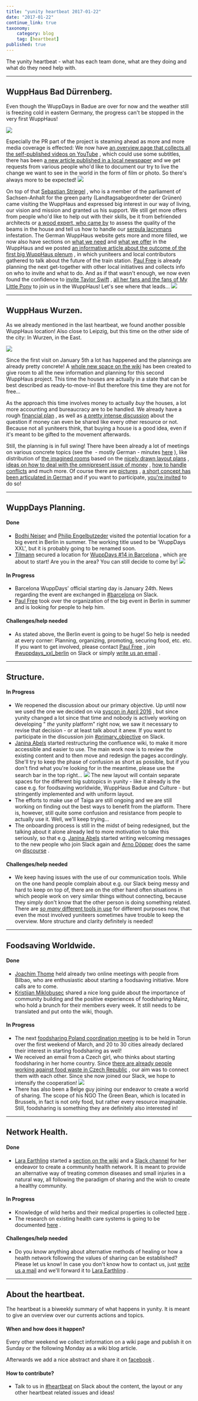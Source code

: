 ```yaml
---
title: "yunity heartbeat 2017-01-22"
date: "2017-01-22"
continue_link: true
taxonomy:
    category: blog
    tag: [heartbeat]
published: true
---
```


The yunity heartbeat - what has each team done, what are they doing and what do they need help with.

* * *

## WuppHaus Bad Dürrenberg.

Even though the WuppDays in Badue are over for now and the weather still is freezing cold in eastern Germany, the progress can't be stopped in the very first WuppHaus!

![](2017-01-22/sebastianstriegel.JPG)

Especially the PR part of the project is steaming ahead as more and more media coverage is effected: We now have [an overview page that collects all the self-published videos on YouTube](https://yunity.atlassian.net/wiki/display/YUN/WuppHaus+Badue+Youtube+Subs) , which could use some subtitles, there has been [a new article published in a local newspaper](http://www.mz-web.de/saalekreis/bahnhof-in-bad-duerrenberg-initiative-arbeitet-weiter-am-traum-vom-wupp-haus-25575078) and we get requests from various people who'd like to document our try to live the change we want to see in the world in the form of film or photo. So there's always more to be expected! ![](/user/themes/twentyfifteen/images/emoticons/wink.png)

On top of that [Sebastian Striegel](http://sebastian-striegel.de/) , who is a member of the parliament of Sachsen-Anhalt for the green party (Landtagsabgeordneter der Grünen) came visiting the WuppHaus and expressed big interest in our way of living, our vision and mission and granted us his support. We still get more offers from people who'd like to help out with their skills, be it from befriended architects or [a wood expert, who came by](https://yunity.atlassian.net/wiki/pages/viewpage.action?pageId=88490388) to assess the quality of the beams in the house and tell us how to handle our [serpula lacrymans](https://en.wikipedia.org/wiki/Serpula_lacrymans) infestation. The German WuppHaus website gets more and more filled, we now also have sections on [what we need](https://wupphaus.yunity.org/was-das-wupphaus-braucht/) and [what we offer](https://wupphaus.yunity.org/was-das-wupphaus-bietet/) in the WuppHaus and we posted [an informative article about the outcome of the first big WuppHaus plenum](https://wupphaus.yunity.org/2017/01/18/wies-weiter-nach-dem-plenum-1/) , in which yuniteers and local contributors gathered to talk about the future of the train station. [Paul Free](https://yunity.atlassian.net/wiki/display/~Paul+Free) is already planning the next get-together with other local initiatives and collects info on who to invite and what to do. And as if that wasn't enough, we now even found the confidence to [invite Taylor Swift](https://youtu.be/270t8b6lr0w) , [all her fans and the fans of My Little Pony](https://youtu.be/HUraFGPrKQ8) to join us in the WuppHaus! Let's see where that leads... ![](/user/themes/twentyfifteen/images/emoticons/smile.png)

* * *

## WuppHaus Wurzen.

As we already mentioned in the last heartbeat, we found another possible WuppHaus location! Also close to Leipzig, but this time on the other side of the city: In Wurzen, in the East.

![](2017-01-22/IMG_0597.jpg)

Since the first visit on January 5th a lot has happened and the plannings are already pretty concrete! A [whole new space on the wiki](https://yunity.atlassian.net/wiki/display/WW/WuppHaus+Wurzen+Home) has been created to give room to all the new information and planning for this second WuppHaus project. This time the houses are actually in a state that can be best described as ready-to-move-in! But therefore this time they are not for free...

As the approach this time involves money to actually _buy_ the houses, a lot more accounting and bureaucracy are to be handled. We already have a rough [financial plan](https://yunity.atlassian.net/wiki/display/WW/Financial+planning) , as well as [a pretty intense discussion](http://yunity.trydiscourse.com/t/can-we-share-money-a-k-a-should-yunity-be-money-free/267) about the question if money can even be shared like every other resource or not. Because not all yuniteers think, that buying a house is a good idea, even if it's meant to be gifted to the movement afterwards.

Still, the planning is in full swing! There have been already a lot of meetings on various concrete topics (see the  - mostly German - minutes [here](https://yunity.atlassian.net/wiki/pages/viewpage.action?pageId=88368715) ), like distribution of [the imagined rooms](https://yunity.atlassian.net/wiki/display/WW/Room+ideas+and+whishes) based on the [nicely drawn layout plans](https://yunity.atlassian.net/wiki/pages/viewpage.action?pageId=88471557) , [ideas on how to deal with the omnipresent issue of money](https://yunity.atlassian.net/wiki/pages/viewpage.action?pageId=88368209) , [how to handle conflicts](https://yunity.atlassian.net/wiki/pages/viewpage.action?pageId=88493070) and much more. Of course there are [pictures](https://yunity.atlassian.net/wiki/display/WW/Pictures) , [a short concept has been articulated in German](https://yunity.atlassian.net/wiki/pages/viewpage.action?pageId=88454295) and if you want to participate, [you're invited](https://yunity.atlassian.net/wiki/display/WW/Call+to+participate) to do so!

* * *

## WuppDays Planning.

#### Done

*   [Bodhi Neiser](https://yunity.atlassian.net/wiki/display/~Bodhi) and [Philip Engelbutzeder](https://yunity.atlassian.net/wiki/display/~Philip) visited the potential location for a big event in Berlin in summer. The working title used to be 'WuppDays XXL', but it is probably going to be renamed soon.
*   [Tilmann](https://yunity.atlassian.net/wiki/display/~tiltec) secured a location for [WuppDays #14 in Barcelona](https://yunity.atlassian.net/wiki/display/YUN/WuppDays+%2314%2C+Barcelona) , which are about to start! Are you in the area? You can still decide to come by! ![](/user/themes/twentyfifteen/images/emoticons/biggrin.png)

#### In Progress

*   Barcelona WuppDays' official starting day is January 24th. News regarding the event are exchanged in [#barcelona](https://yunity.slack.com/messages/barcelona/) on Slack.
*   [Paul Free](https://yunity.atlassian.net/wiki/display/~Paul+Free) took over the organization of the big event in Berlin in summer and is looking for people to help him.

#### Challenges/help needed

*   As stated above, the Berlin event is going to be huge! So help is needed at every corner: Planning, organizing, promoting, securing food, etc. etc. If you want to get involved, please contact [Paul Free](https://yunity.atlassian.net/wiki/display/~Paul+Free) , join [#wuppdays_xxl_berlin](https://yunity.slack.com/messages/wuppdays_xxl_berlin/) on Slack or simply [write us an email](https://yunity.atlassian.netmailto:mail@yunity.org) .

* * *

## Structure.

#### In Progress

*   We reopened the discussion about our primary objective. Up until now we used the one we decided on via [syscon in April 2016](https://business.konsensieren.eu/en/konsensierung/kv1tumjki/ergebnis) , but since yunity changed a lot since that time and nobody is actively working on developing " _the_ yunity platform" right now, we saw it necessary to revise that decision - or at least talk about it anew. If you want to participate in the discussion join [#primary_objective](https://yunity.slack.com/messages/primary_objective/) on Slack.
*   [Janina Abels](https://yunity.atlassian.net/wiki/display/~Janina) started restructuring the confluence wiki, to make it more accessible and easier to use. The main work now is to review the existing content and to then move and redesign the pages accordingly. She'll try to keep the phase of confusion as short as possible, but if you don't find what you're looking for in the meantime, please use the search bar in the top right... ![](/user/themes/twentyfifteen/images/emoticons/wink.png) The new layout will contain separate spaces for the different big subtopics in yunity - like it already is the case e.g. for foodsaving worldwide, WuppHaus Badue and Culture - but stringently implemented and with uniform layout.
*   The efforts to make use of Taiga are still ongoing and we are still working on finding out the best ways to benefit from the platform. There is, however, still quite some confusion and resistance from people to actually use it. Well, we'll keep trying...
*   The onboarding process is still in the midst of being redesigned, but the talking about it alone already led to more motivation to take this seriously, so that e.g. [Janina Abels](https://yunity.atlassian.net/wiki/display/~Janina) started writing welcoming messages to the new people who join Slack again and [Arno Döpper](https://yunity.atlassian.net/wiki/display/~Arno) does the same on [discourse](http://yunity.trydiscourse.com/) .

#### Challenges/help needed

*   We keep having issues with the use of our communication tools. While on the one hand people complain about e.g. our Slack being messy and hard to keep on top of, there are on the other hand often situations in which people work on very similar things without connecting, because they simply don't know that the other person is doing something related. There are [_so many_ different tools in use](https://yunity.atlassian.net/wiki/display/YUN/Community+Channels) for different purposes now, that even the most involved yuniteers sometimes have trouble to keep the overview. More structure and clarity definitely is needed!

* * *

## Foodsaving Worldwide.

#### Done

*   [Joachim Thome](https://yunity.atlassian.net/wiki/display/~Joachim+Thome) held already two online meetings with people from Bilbao, who are enthusiastic about starting a foodsaving initiative. More calls are to come.
*   [Kristijan Miklobusec](https://yunity.atlassian.net/wiki/display/~Kristijan+Miklobusec) shared a nice long guide about the importance of community building and the positive experiences of foodsharing Mainz, who hold a brunch for their members every week. It still needs to be translated and put onto the wiki, though.

#### In Progress

*   The next [foodsharing Poland coordination meeting](https://www.facebook.com/events/1805801856349203/) is to be held in Torun over the first weekend of March, and 20 to 30 cities already declared their interest in starting foodsharing as well!
*   We received an email from a Czech girl, who thinks about starting foodsharing in her home country. Since [there are already people working against food waste in Czech Republic](https://yunity.atlassian.net/wiki/display/FSINT/Quick+research+on+Czech+foodsaving+initiatives) , our aim was to connect them with each other. Since she now joined our Slack, we hope to intensify the cooperation! ![](/user/themes/twentyfifteen/images/emoticons/smile.png)
*   There has also been a Belge guy joining our endeavor to create a world of sharing. The scope of his NGO The Green Bean, which is located in Brussels, in fact is not only food, but rather every resource imaginable. Still, foodsharing is something they are definitely also interested in!

* * *

## Network Health.

#### Done

*   [Lara Earthling](https://yunity.atlassian.net/wiki/display/~rose+earthling) started a [section on the wiki](https://yunity.atlassian.net/wiki/display/YUCU/Health+and+Care) and a [Slack channel](https://yunity.slack.com/messages/network_health/) for her endeavor to create a community health network. It is meant to provide an alternative way of treating common diseases and small injuries in a natural way, all following the paradigm of sharing and the wish to create a healthy community.

#### In Progress

*   Knowledge of wild herbs and their medical properties is collected [here](https://yunity.atlassian.net/wiki/display/YUCU/Wild+herbs) .
*   The research on existing health care systems is going to be documented [here](https://yunity.atlassian.net/wiki/display/YUCU/Research+Health+System) .

#### Challenges/help needed

*   Do you know anything about alternative methods of healing or how a health network following the values of sharing can be established? Please let us know! In case you don't know how to contact us, just [write us a mail](https://yunity.atlassian.netmailto:mail@yunity.org) and we'll forward it to [Lara Earthling](https://yunity.atlassian.net/wiki/display/~rose+earthling) .

* * *

## About the heartbeat.

The heartbeat is a biweekly summary of what happens in yunity. It is meant to give an overview over our currents actions and topics.

#### When and how does it happen?

Every other weekend we collect information on a wiki page and publish it on Sunday or the following Monday as a wiki blog article.

Afterwards we add a nice abstract and share it on [facebook](https://www.facebook.com/yunity.org/) .

#### How to contribute?

*   Talk to us in [#heartbeat](https://yunity.slack.com/messages/heartbeat/) on Slack about the content, the layout or any other heartbeat related issues and ideas!
